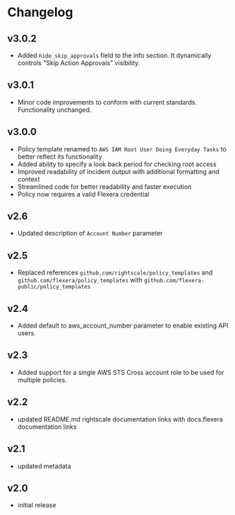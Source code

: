 # Changelog

## v3.0.2

- Added `hide_skip_approvals` field to the info section. It dynamically controls "Skip Action Approvals" visibility.

## v3.0.1

- Minor code improvements to conform with current standards. Functionality unchanged.

## v3.0.0

- Policy template renamed to `AWS IAM Root User Doing Everyday Tasks` to better reflect its functionality
- Added ability to specify a look back period for checking root access
- Improved readability of incident output with additional formatting and context
- Streamlined code for better readability and faster execution
- Policy now requires a valid Flexera credential

## v2.6

- Updated description of `Account Number` parameter

## v2.5

- Replaced references `github.com/rightscale/policy_templates` and `github.com/flexera/policy_templates` with `github.com/flexera-public/policy_templates`

## v2.4

- Added default to aws_account_number parameter to enable existing API users.

## v2.3

- Added support for a single AWS STS Cross account role to be used for multiple policies.

## v2.2

- updated README.md rightscale documentation links with docs.flexera documentation links

## v2.1

- updated metadata

## v2.0

- initial release
